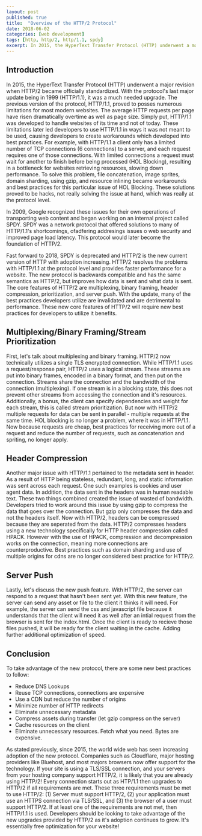 ```yaml
---
layout: post
published: true
title:  "Overview of the HTTP/2 Protocol"
date: 2018-06-02
categories: [web development]
tags: [http, http/2, http/1.1, spdy]
excerpt: In 2015, the HyperText Transfer Protocol (HTTP) underwent a major revision when HTTP/2 became officially standardized. With the protocol's last major update being in 1999 (HTTP/1.1), it was a much needed upgrade. The previous version of the protocol, HTTP/1.1, proved to posses numerous limitations for most modern websites.
---
```

Introduction
------------

In 2015, the HyperText Transfer Protocol (HTTP) underwent a major revision when HTTP/2 became officially standardized. With the protocol's last major update being in 1999 (HTTP/1.1), it was a much needed upgrade. The previous version of the protocol, HTTP/1.1, proved to posses numerous limitations for most modern websites. The average HTTP requests per page have risen dramatically overtime as well as page size. Simply put, HTTP/1.1 was developed to handle websites of its time and not of today. These limitations later led developers to use HTTP/1.1 in ways it was not meant to be used, causing developers to create workarounds which developed into best practices. For example, with HTTP/1.1 a client only has a limited number of TCP connections (6 connections) to a server, and each request requires one of those connections. With limited connections a request must wait for another to finish before being processed (HOL Blocking), resulting in a bottleneck for websites retrieving resources, slowing down performance. To solve this problem, file concatenation, image sprites, domain sharding, using gzip, and resource inlining became workarounds and best practices for this particular issue of HOL Blocking. These solutions proved to be hacks, not really solving the issue at hand, which was really at the protocol level.

In 2009, Google recognized these issues for their own operations of transporting web content and began working on an internal project called SPDY. SPDY was a network protocol that offered solutions to many of HTTP/1.1's shortcomings, ofadfering addresings issues o web security and improved page load latency. This protocol would later become the foundation of HTTP/2.

Fast forward to 2018, SPDY is deprecated and HTTP/2 is the new current version of HTTP with adoption increasing. HTTP/2 resolves the problems with HTTP/1.1 at the protocol level and provides faster performance for a website. The new protocol is backwards compatible and has the same semantics as HTTP/2, but improves how data is sent and what data is sent. The core features of HTTP/2 are multiplexing, binary framing, header compression, prioritization, and server push. With the update, many of the best practices developers utilize are invalidated and are detrimental to performance. These new core features of HTTP/2 will require new best practices for developers to utilize it benefits.

Multiplexing/Binary Framing/Stream Prioritization
-------------------------------------------------

First, let's talk about multiplexing and binary framing. HTTP/2 now technically utilizes a single TLS encrypted connection. While HTTP/1.1 uses a request/response pair, HTTP/2 uses a logical stream. These streams are put into binary frames, encoded in a binary format, and then put on the connection. Streams share the connection and the bandwidth of the connection (multiplexing). If one stream is in a blocking state, this does not prevent other streams from accessing the connection and it's resources. Additionally, a bonus, the client can specify dependencies and weight for each stream, this is called stream prioritization. But now with HTTP/2 multiple requests for data can be sent in parallel - multiple requests at the same time. HOL blocking is no longer a problem, where it was in HTTP/1.1. Now because requests are cheap, best practices for receiving more out of a request and reduce the number of requests, such as concatenation and spriting, no longer apply.

Header Compression
------------------

Another major issue with HTTP/1.1 pertained to the metadata sent in header. As a result of HTTP being stateless, redundant, long, and static information was sent across each request. One such examples is cookies and user agent data. In addition, the data sent in the headers was in human readable text. These two things combined created the issue of wasted of bandwidth. Developers tried to work around this issue by using gzip to compress the data that goes over the connection. But gzip only compresses the data and not the headers itself. Now with HTTP/2, headers can be compressed because they are seperated from the data. HTTP/2 compresses headers using a new technology specifically for HTTP header compression called HPACK. However with the use of HPACK, compression and decompression works on the connection, meaning more connections are counterproductive. Best practices such as domain sharding and use of multiple origins for cdns are no longer considered best practice for HTTP/2.

Server Push
-----------

Lastly, let's discuss the new push feature. With HTTP/2, the server can respond to a request that hasn't been sent yet. With this new feature, the server can send any asset or file to the client it thinks it will need. For example, the server can send the css and javascript file because it understands that the client will need it as well after an intial request from the browser is sent for the index.html. Once the client is ready to recieve those files pushed, it will be ready for the client waiting in the cache. Adding further additional optimization of speed.

Conclusion
----------

To take advantage of the new protocol, there are some new best practices to follow:

*   Reduce DNS Lookups
*   Reuse TCP connections, connections are expensive
*   Use a CDN but reduce the number of origins
*   Minimize number of HTTP redirects
*   Eliminate unnecessary metadata
*   Compress assets during transfer (let gzip compress on the server)
*   Cache resources on the client
*   Eliminate unnecessary resources. Fetch what you need. Bytes are expensive.

As stated previously, since 2015, the world wide web has seen increasing adoption of the new protocol. Companies such as Cloudflare, major hosting providers like Bluehost, and most majors browsers now offer support for the technology. If your site is using a TLS/SSL connection, and your servers from your hosting company support HTTP/2, it is likely that you are already using HTTP/2! Every connection starts out as HTP/1.1 then upgrades to HTTP/2 if all requirements are met. These three requirements must be met to use HTTP/2: (1) Server must support HTTP/2, (2) your application must use an HTTPS connection via TLS/SSL, and (3) the browser of a user must support HTTP/2. If at least one of the requirements are not met, then HTTP/1.1 is used. Developers should be looking to take advantage of the new upgrades provided by HTTP/2 as it's adoption continues to grow. It's essentially free optimization for your website!